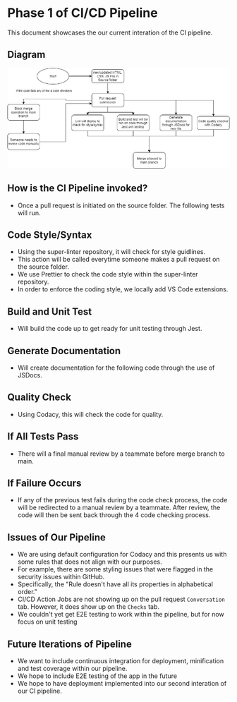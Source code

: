 # Phase 1 of CI/CD Pipeline

This document showcases the our current interation of the CI pipeline. 

## Diagram 
![CI Pipeline](phase1.drawio.png)

## How is the CI Pipeline invoked?
- Once a pull request is initiated on the source folder. The following tests will run. 
   
## Code Style/Syntax
- Using the super-linter repository, it will check for style guidlines.
- This action will be called everytime someone makes a pull request on the source folder.
- We use Prettier to check the code style within the super-linter repository. 
- In order to enforce the coding style, we locally add VS Code extensions. 

## Build and Unit Test
- Will build the code up to get ready for unit testing through Jest.
  
## Generate Documentation
- Will create documentation for the following code through the use of JSDocs.
  
## Quality Check
- Using Codacy, this will check the code for quality. 

## If All Tests Pass
- There will a final manual review by a teammate before merge branch to main. 
  
## If Failure Occurs
- If any of the previous test fails during the code check process, the code will be redirected to a manual review by a teammate. After review, the code will then be sent back through the 4 code checking process. 

## Issues of Our Pipeline
- We are using default configuration for Codacy and this presents us with some rules that does not align with our purposes. 
- For example, there are some styling issues that were flagged in the security issues within GitHub. 
- Specifically, the "Rule doesn't have all its properties in alphabetical order." 
- CI/CD Action Jobs are not showing up on the pull request `Conversation` tab. However, it does show up on the `Checks` tab.
- We couldn't yet get E2E testing to work within the pipeline, but for now focus on unit testing
  
## Future Iterations of Pipeline
- We want to include continuous integration for deployment, minification and test coverage within our pipeline. 
- We hope to include E2E testing of the app in the future
- We hope to have deployment implemented into our second interation of our CI pipeline. 
  
